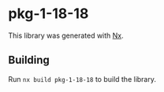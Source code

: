 # pkg-1-18-18

This library was generated with [Nx](https://nx.dev).

## Building

Run `nx build pkg-1-18-18` to build the library.
